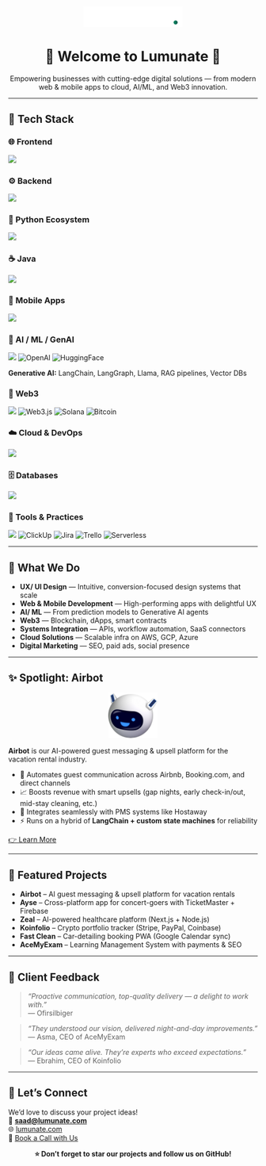 
<p align="center">
  <img src="../assets/WORD%20MARK-04.png" alt="Lumunate Logo" width="200" />
</p>

<h1 align="center">🌟 Welcome to Lumunate 🌟</h1>

<p align="center">
  Empowering businesses with cutting-edge digital solutions — from modern web & mobile apps to cloud, AI/ML, and Web3 innovation.
</p>

---

## 🚀 Tech Stack

### 🌐 Frontend
<p>
  <img src="https://skillicons.dev/icons?i=react,next,nuxtjs,vue,angular,redux,threejs,remix,tailwind,materialui,bootstrap" />
</p>

### ⚙️ Backend
<p>
  <img src="https://skillicons.dev/icons?i=nodejs,express,nestjs" />
</p>

### 🐍 Python Ecosystem
<p>
  <img src="https://skillicons.dev/icons?i=python,django,flask,fastapi" />
</p>

### ☕ Java
<p>
  <img src="https://skillicons.dev/icons?i=java,spring" />
</p>

### 📱 Mobile Apps
<p>
  <img src="https://skillicons.dev/icons?i=react,flutter,swift,kotlin,dart" />
</p>

### 🤖 AI / ML / GenAI
<p>
  <img src="https://skillicons.dev/icons?i=tensorflow,pytorch" />  
  <img src="https://cdn.simpleicons.org/openai/412991" height="40" alt="OpenAI" />
  <img src="https://cdn.simpleicons.org/huggingface/FFD21E" height="40" alt="HuggingFace" />
</p>
<p>
  <b>Generative AI:</b> LangChain, LangGraph, Llama, RAG pipelines, Vector DBs
</p>

### 🔗 Web3
<p>
  <img src="https://skillicons.dev/icons?i=solidity,rust,ipfs" />
  <img src="https://cdn.simpleicons.org/web3dotjs/F16822" height="40" alt="Web3.js" />
  <img src="https://cdn.simpleicons.org/solana/00FFA5" height="40" alt="Solana" />
  <img src="https://cdn.simpleicons.org/bitcoin/F7931A" height="40" alt="Bitcoin" />
</p>

### ☁️ Cloud & DevOps
<p>
  <img src="https://skillicons.dev/icons?i=aws,gcp,azure,docker,kubernetes,linux" />
</p>

### 🗄️ Databases
<p>
  <img src="https://skillicons.dev/icons?i=mongodb,postgres,mysql,sqlite,firebase,supabase,redis" />
</p>

### 🧰 Tools & Practices
<p>
  <img src="https://skillicons.dev/icons?i=git,figma,postman" />
 <!-- ClickUp -->
  <img src="https://cdn.simpleicons.org/clickup/7B68EE" height="40" alt="ClickUp" />
  <!-- Jira -->
  <img src="https://cdn.simpleicons.org/jira/0052CC" height="40" alt="Jira" />
  <!-- Trello -->
  <img src="https://cdn.simpleicons.org/trello/0079BF" height="40" alt="Trello" />
  <!-- Serverless -->
  <img src="https://cdn.simpleicons.org/serverless/FD5750" height="40" alt="Serverless" />
</p>
</p>


---

## 💼 What We Do
- **UX/ UI Design** — Intuitive, conversion-focused design systems that scale 
- **Web & Mobile Development** — High-performing apps with delightful UX
- **AI/ ML** — From prediction models to Generative AI agents
- **Web3** — Blockchain, dApps, smart contracts
- **Systems Integration** — APIs, workflow automation, SaaS connectors
- **Cloud Solutions** — Scalable infra on AWS, GCP, Azure
- **Digital Marketing** — SEO, paid ads, social presence

---

## ✨ Spotlight: Airbot
<p align="center">
  <img src="../assets/airbot.svg" alt="Airbot" width="100" />
</p>

**Airbot** is our AI-powered guest messaging & upsell platform for the vacation rental industry.
- 🤖 Automates guest communication across Airbnb, Booking.com, and direct channels
- 📈 Boosts revenue with smart upsells (gap nights, early check-in/out, mid-stay cleaning, etc.)
- 🔗 Integrates seamlessly with PMS systems like Hostaway
- ⚡ Runs on a hybrid of **LangChain + custom state machines** for reliability

[👉 Learn More](https://lumunate.com)

---

## 🌟 Featured Projects
- **Airbot** – AI guest messaging & upsell platform for vacation rentals
- **Ayse** – Cross-platform app for concert-goers with TicketMaster + Firebase
- **Zeal** – AI-powered healthcare platform (Next.js + Node.js)
- **Koinfolio** – Crypto portfolio tracker (Stripe, PayPal, Coinbase)
- **Fast Clean** – Car-detailing booking PWA (Google Calendar sync)
- **AceMyExam** – Learning Management System with payments & SEO

---

## 💬 Client Feedback
> *“Proactive communication, top-quality delivery — a delight to work with.”*  
— Ofirsilbiger

> *“They understood our vision, delivered night-and-day improvements.”*  
— Asma, CEO of AceMyExam

> *“Our ideas came alive. They’re experts who exceed expectations.”*  
— Ebrahim, CEO of Koinfolio

---

## 📅 Let’s Connect
We’d love to discuss your project ideas!  
📧 **saad@lumunate.com**  
🌐 [lumunate.com](https://lumunate.com)  
📅 [Book a Call with Us](https://calendly.com/saad-b-javaid22/consultation)

<p align="center">
  <b>⭐️ Don’t forget to star our projects and follow us on GitHub!</b>
</p>
